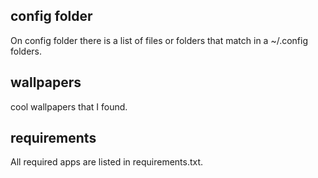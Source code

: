 ## config folder

On config folder there is a list of files or folders that match in a ~/.config folders.

## wallpapers

cool wallpapers that I found.

## requirements

All required apps are listed in requirements.txt.

